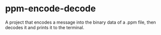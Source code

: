 # ppm-encode-decode
A project that encodes a message into the binary data of a .ppm file, then decodes it and prints it to the terminal.
